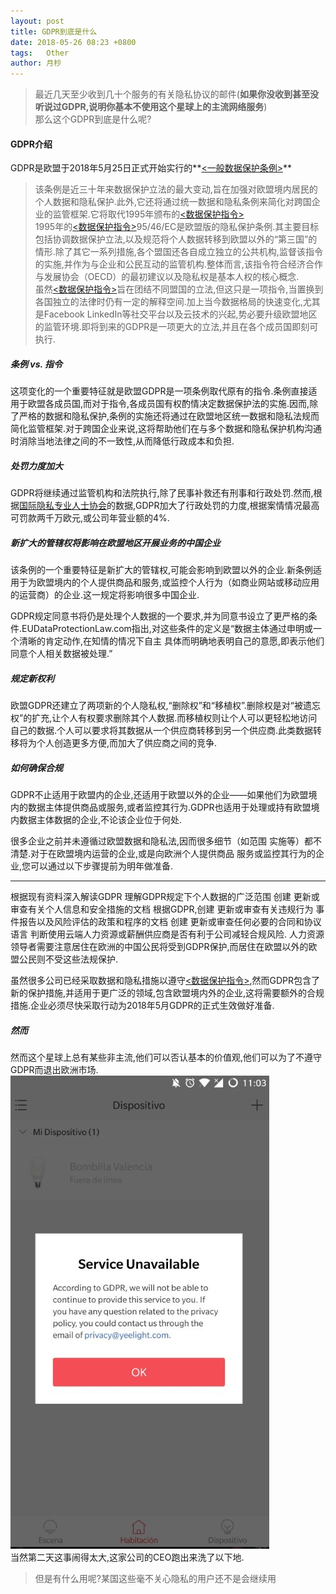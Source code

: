 ```yaml
---
layout: post
title: GDPR到底是什么
date: 2018-05-26 08:23 +0800
tags:   Other
author: 月杪
---
```


> 最近几天至少收到几十个服务的有关隐私协议的邮件(**如果你没收到甚至没听说过GDPR,说明你基本不使用这个星球上的主流网络服务**)  
那么这个GDPR到底是什么呢?

#### GDPR介绍
GDPR是欧盟于2018年5月25日正式开始实行的**[<一般数据保护条例>](http://www.consilium.europa.eu/en/policies/data-protection-reform/data-protection-regulation/)**  
> 该条例是近三十年来数据保护立法的最大变动,旨在加强对欧盟境内居民的个人数据和隐私保护.此外,它还将通过统一数据和隐私条例来简化对跨国企业的监管框架.它将取代1995年颁布的[<数据保护指令>](http://eur-lex.europa.eu/LexUriServ/LexUriServ.do?uri=CELEX:31995L0046:en:HTML)  
1995年的[<数据保护指令>](http://eur-lex.europa.eu/LexUriServ/LexUriServ.do?uri=CELEX:31995L0046:en:HTML)95/46/EC是欧盟版的隐私保护条例.其主要目标包括协调数据保护立法,以及规范将个人数据转移到欧盟以外的“第三国”的情形.除了其它一系列措施,各个盟国还各自成立独立的公共机构,监督该指令的实施,并作为与企业和公民互动的监管机构.整体而言,该指令符合经济合作与发展协会（OECD）的最初建议以及隐私权是基本人权的核心概念.  
虽然[<数据保护指令>](http://eur-lex.europa.eu/LexUriServ/LexUriServ.do?uri=CELEX:31995L0046:en:HTML)旨在团结不同盟国的立法,但这只是一项指令,当置换到各国独立的法律时仍有一定的解释空间.加上当今数据格局的快速变化,尤其是Facebook LinkedIn等社交平台以及云技术的兴起,势必要升级欧盟地区的监管环境.即将到来的GDPR是一项更大的立法,并且在各个成员国即刻可执行.

<!--more-->

##### 条例 vs. 指令

这项变化的一个重要特征就是欧盟GDPR是一项条例取代原有的指令.条例直接适用于欧盟各成员国,而对于指令,各成员国有权酌情决定数据保护法的实施.因而,除了严格的数据和隐私保护,条例的实施还将通过在欧盟地区统一数据和隐私法规而简化监管框架.对于跨国企业来说,这将帮助他们在与多个数据和隐私保护机构沟通时消除当地法律之间的不一致性,从而降低行政成本和负担.

##### 处罚力度加大

GDPR将继续通过监管机构和法院执行,除了民事补救还有刑事和行政处罚.然而,根据[国际隐私专业人士协会](https://iapp.org/news/a/top-10-operational-impacts-of-the-gdpr-part-10-consequences-for-grpr-violations/)的数据,GDPR加大了行政处罚的力度,根据案情情况最高可罚款两千万欧元,或公司年营业额的4%.

##### 新扩大的管辖权将影响在欧盟地区开展业务的中国企业

该条例的一个重要特征是新扩大的管辖权,可能会影响到欧盟以外的企业.新条例适用于为欧盟境内的个人提供商品和服务,或监控个人行为（如商业网站或移动应用的运营商）的企业.这一规定将影响很多中国企业.

GDPR规定同意书将仍是处理个人数据的一个要求,并为同意书设立了更严格的条件.EUDataProtectionLaw.com指出,对这些条件的定义是“数据主体通过申明或一个清晰的肯定动作,在知情的情况下自主 具体而明确地表明自己的意愿,即表示他们同意个人相关数据被处理.”

##### 规定新权利

欧盟GDPR还建立了两项新的个人隐私权,“删除权”和“移植权”.删除权是对“被遗忘权”的扩充,让个人有权要求删除其个人数据.而移植权则让个人可以更轻松地访问自己的数据.个人可以要求将其数据从一个供应商转移到另一个供应商.此类数据转移将为个人创造更多方便,而加大了供应商之间的竞争.

##### 如何确保合规

GDPR不止适用于欧盟内的企业,还适用于欧盟以外的企业——如果他们为欧盟境内的数据主体提供商品或服务,或者监控其行为.GDPR也适用于处理或持有欧盟境内数据主体数据的企业,不论该企业位于何处.

很多企业之前并未遵循过欧盟数据和隐私法,因而很多细节（如范围 实施等）都不清楚.对于在欧盟境内运营的企业,或是向欧洲个人提供商品 服务或监控其行为的企业,您可以通过以下步骤提前为明年做准备.


---
根据现有资料深入解读GDPR
理解GDPR规定下个人数据的广泛范围
创建 更新或审查有关个人信息和安全措施的文档
根据GDPR,创建 更新或审查有关违规行为 事件报告以及风险评估的政策和程序的文档
创建 更新或审查任何必要的合同和协议语言
判断使用云端人力资源或薪酬供应商是否有利于公司减轻合规风险.
人力资源领导者需要注意居住在欧洲的中国公民将受到GDPR保护,而居住在欧盟以外的欧盟公民则不受这些法规保护.

虽然很多公司已经采取数据和隐私措施以遵守[<数据保护指令>](http://eur-lex.europa.eu/LexUriServ/LexUriServ.do?uri=CELEX:31995L0046:en:HTML),然而GDPR包含了新的保护措施,并适用于更广泛的领域,包含欧盟境内外的企业,这将需要额外的合规措施.企业必须尽快采取行动为2018年5月GDPR的正式生效做好准备.

##### 然而
然而这个星球上总有某些非主流,他们可以否认基本的价值观,他们可以为了不遵守GDPR而退出欧洲市场.  
![](/images/2018/05/gdpr.jpg)  
当然第二天这事闹得太大,这家公司的CEO跑出来洗了以下地.  
> 但是有什么用呢?某国这些毫不关心隐私的用户还不是会继续用
